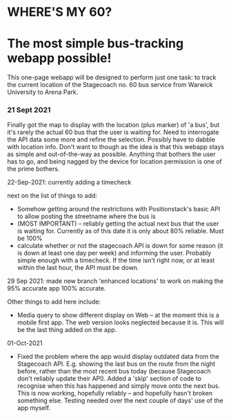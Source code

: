 # WHERE'S MY 60?

# The most simple bus-tracking webapp possible!

This one-page webapp will be designed to perform just one task: to track the current location of the Stagecoach no. 60 bus service from Warwick University to Arena Park.

### 21 Sept 2021

Finally got the map to display with the location (plus marker) of 'a bus', but it's rarely the actual 60 bus that the user is waiting for. Need to interrogate the API data some more and refine the selection. Possibly have to dabble with location info. Don't want to though as the idea is that this webapp stays as simple and out-of-the-way as possible. Anything that bothers the user has to go, and being nagged by the device for location permission is one of the prime bothers.

22-Sep-2021: currently adding a timecheck

next on the list of things to add:

-   Somehow getting around the restrictions with Positionstack's basic API to allow posting the streetname where the bus is
-   (MOST IMPORTANT) – reliably getting the actual next bus that the user is waiting for. Currently as of this date it is only about 80% reliable. Must be 100%
-   calculate whether or not the stagecoach API is down for some reason (it is down at least one day per week) and informing the user. Probably simple enough with a timecheck. If the time isn't right now, or at least within the last hour, the API must be down.

29 Sep 2021: made new branch 'enhanced locations' to work on making the 95% accurate app 100% accurate.

Other things to add here include:

-   Media query to show different display on Web – at the moment this is a mobile first app. The web version looks neglected because it is. This will be the last thing added on the app.

01-Oct-2021

-   Fixed the problem where the app would display outdated data from the Stagecoach API. E.g. showing the last bus on the route from the night before, rather than the most recent bus today (because Stagecoach don't reliably update their API). Added a 'skip' section of code to recognise when this has happened and simply move onto the next bus. This is now working, hopefully reliably – and hopefully hasn't broken something else. Testing needed over the next couple of days' use of the app myself.
